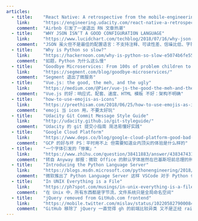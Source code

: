 ```yaml
---
articles:
  - title:    "React Native: A retrospective from the mobile-engineering team at Udacity"
    link:     "https://engineering.udacity.com/react-native-a-retrospective-from-the-mobile-engineering-team-at-udacity-89975d6a8102"
    comment:  "Airbnb 引发了一波退出 RN 文章热潮"
  - title:    "WHY JSON ISN’T A GOOD CONFIGURATION LANGUAGE"
    link:     "https://www.lucidchart.com/techblog/2018/07/16/why-json-isnt-a-good-configuration-language/"
    comment:  "JSON 虽火但不是最佳的配置语言：不支持注释、可读性差、信噪比低、字符串长、数字可能造成问题。推荐了 TOML、YAML 之类。"
  - title:    "Why is Python so slow?"
    link:     "https://hackernoon.com/why-is-python-so-slow-e5074b6fe55b"
    comment:  "如题，Python 为什么这么慢"
  - title:    "Goodbye Microservices: From 100s of problem children to 1 superstar"
    link:     "https://segment.com/blog/goodbye-microservices/"
    comment:  "Segment 退出了微服务"
  - title:    "Vue.js: the good, the meh, and the ugly"
    link:     "https://medium.com/@Pier/vue-js-the-good-the-meh-and-the-ugly-82800bbe6684"
    comment:  "Vue.js 的好：响应式、配套、速度、HTML 模板 不好：架构不明确"
  - title:    "how-to-use-emojis-as-icons"
    link:     "https://preethisam.com/2018/06/25/how-to-use-emojis-as-icons/"
    comment:  "emoji 当 icon 用，不要太好玩"
  - title:    "Udacity Git Commit Message Style Guide"
    link:     "http://udacity.github.io/git-styleguide/"
    comment:  "Udacity 的 git 提交小指南 简洁易懂好实践"
  - title:    "Google Cloud Platform"
    link:     "https://www.deps.co/blog/google-cloud-platform-good-bad-ugly/"
    comment:  "GCP 的好与坏 PS：平时用不上 但需要知道业内顶尖的体验是什么样的"
  - title:    "一个字体引发的「惨案」"
    link:     "https://www.zhihu.com/question/38411883/answer/438347431"
    comment:  "转自 Anyway 邮报：微软 Office 的默认字体居然在巴基斯坦前总理的刑事调查里立功了！"
  - title:    "Introducing the Python Language Server"
    link:     "https://blogs.msdn.microsoft.com/pythonengineering/2018/07/18/introducing-the-python-language-server/"
    comment:  "微软推出了 Python Language Server 这样 VSCode 对于 Python 也可以开启 IntelliSense 了"
  - title:    "In UNIX Everything is a File"
    link:     "https://ph7spot.com/musings/in-unix-everything-is-a-file"
    comment:  "在 Unix 中，所有东西都是字节流，文件系统只是全局命名空间"
  - title:    "jQuery removed from GitHub.com frontend"
    link:     "https://mobile.twitter.com/mislav/status/1022058279000842240"
    comment:  "GitHub 移除了 jQuery 一直觉得 gh 的前端比较异类 又不是正经 rails 又不是 react 之类"
---
```

